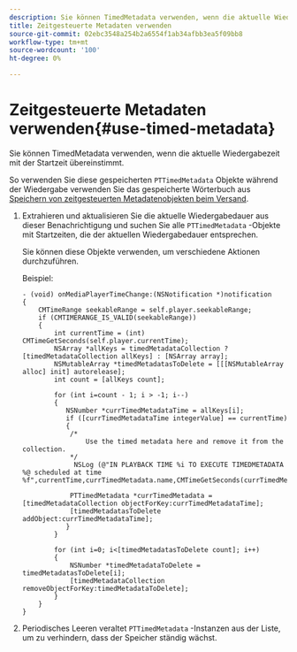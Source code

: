 ```yaml
---
description: Sie können TimedMetadata verwenden, wenn die aktuelle Wiedergabezeit mit der Startzeit übereinstimmt.
title: Zeitgesteuerte Metadaten verwenden
source-git-commit: 02ebc3548a254b2a6554f1ab34afbb3ea5f09bb8
workflow-type: tm+mt
source-wordcount: '100'
ht-degree: 0%

---
```


# Zeitgesteuerte Metadaten verwenden{#use-timed-metadata}

Sie können TimedMetadata verwenden, wenn die aktuelle Wiedergabezeit mit der Startzeit übereinstimmt.

So verwenden Sie diese gespeicherten `PTTimedMetadata` Objekte während der Wiedergabe verwenden Sie das gespeicherte Wörterbuch aus [Speichern von zeitgesteuerten Metadatenobjekten beim Versand](../../../tvsdk-1.4-for-ios/ad-insertion/c-psdk-ios-1.4-custom-tags-configure/t-psdk-ios-1.4-timed-metadata-store.md).

1. Extrahieren und aktualisieren Sie die aktuelle Wiedergabedauer aus dieser Benachrichtigung und suchen Sie alle `PTTimedMetadata` -Objekte mit Startzeiten, die der aktuellen Wiedergabedauer entsprechen.

   Sie können diese Objekte verwenden, um verschiedene Aktionen durchzuführen.

   Beispiel:

   ```
   - (void) onMediaPlayerTimeChange:(NSNotification *)notification 
   { 
       CMTimeRange seekableRange = self.player.seekableRange; 
       if (CMTIMERANGE_IS_VALID(seekableRange)) 
       { 
           int currentTime = (int) CMTimeGetSeconds(self.player.currentTime); 
           NSArray *allKeys = timedMetadataCollection ? [timedMetadataCollection allKeys] : [NSArray array]; 
           NSMutableArray *timedMetadatasToDelete = [[[NSMutableArray alloc] init] autorelease]; 
           int count = [allKeys count]; 
   
           for (int i=count - 1; i > -1; i--) 
           { 
              NSNumber *currTimedMetadataTime = allKeys[i]; 
              if ([currTimedMetadataTime integerValue] == currentTime) 
              { 
               /* 
                   Use the timed metadata here and remove it from the collection. 
               */ 
                NSLog (@"IN PLAYBACK TIME %i TO EXECUTE TIMEDMETADATA %@ scheduled at time %f",currentTime,currTimedMetadata.name,CMTimeGetSeconds(currTimedMetadata.time)); 
   
               PTTimedMetadata *currTimedMetadata = [timedMetadataCollection objectForKey:currTimedMetadataTime]; 
               [timedMetadatasToDelete addObject:currTimedMetadataTime]; 
              } 
           } 
   
           for (int i=0; i<[timedMetadatasToDelete count]; i++) 
           { 
               NSNumber *timedMetadataToDelete = timedMetadatasToDelete[i]; 
               [timedMetadataCollection removeObjectForKey:timedMetadataToDelete]; 
           } 
       } 
   }
   ```

1. Periodisches Leeren veraltet `PTTimedMetadata` -Instanzen aus der Liste, um zu verhindern, dass der Speicher ständig wächst.
